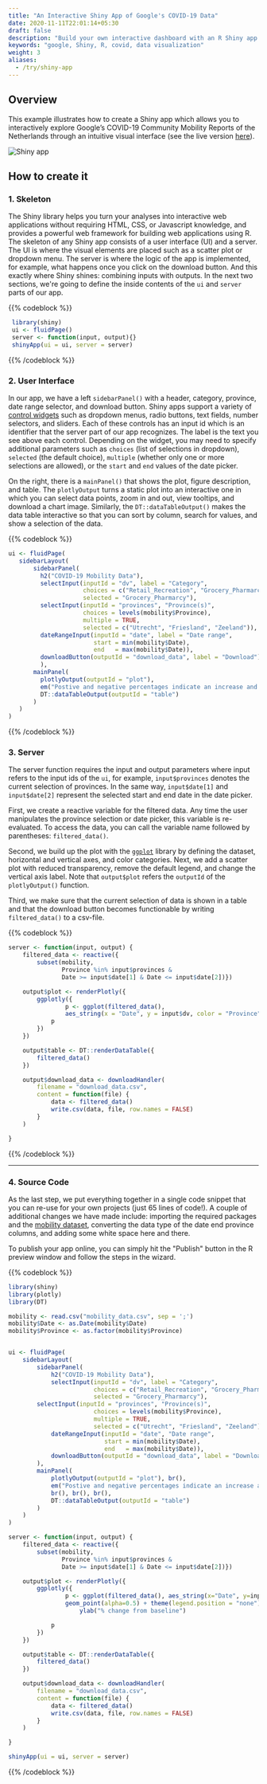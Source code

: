 ```yaml
---
title: "An Interactive Shiny App of Google's COVID-19 Data"
date: 2020-11-11T22:01:14+05:30
draft: false
description: "Build your own interactive dashboard with an R Shiny app!"
keywords: "google, Shiny, R, covid, data visualization"
weight: 3
aliases:
  - /try/shiny-app
---
```


## Overview

This example illustrates how to create a Shiny app which allows you to interactively explore Google’s COVID-19 Community Mobility Reports of the Netherlands through an intuitive visual interface (see the live version [here](https://royklaassebos.shinyapps.io/dPrep_Demo_Google_Mobility/)).

![Shiny app](../images/demo_app.png)


## How to create it

### 1. Skeleton
The Shiny library helps you turn your analyses into interactive web applications without requiring HTML, CSS, or Javascript knowledge, and provides a powerful web framework for building web applications using R. The skeleton of any Shiny app consists of a user interface (UI) and a server. The UI is where the visual elements are placed such as a scatter plot or dropdown menu. The server is where the logic of the app is implemented, for example, what happens once you click on the download button. And this exactly where Shiny shines: combining inputs with outputs. In the next two sections, we're going to define the inside contents of the `ui` and `server` parts of our app.

{{% codeblock %}}
 ```R
  library(shiny)
  ui <- fluidPage()
  server <- function(input, output){}
  shinyApp(ui = ui, server = server)
 ```
{{% /codeblock %}}


### 2. User Interface

In our app, we have a left `sidebarPanel()` with a header, category, province, date range selector, and download button. Shiny apps support a variety of [control widgets](https://shiny.rstudio.com/tutorial/written-tutorial/lesson3/) such as dropdown menus, radio buttons, text fields, number selectors, and sliders. Each of these controls has an input id which is an identifier that the server part of our app recognizes. The label is the text you see above each control. Depending on the widget, you may need to specify additional parameters such as `choices` (list of selections in dropdown), `selected` (the default choice), `multiple` (whether only one or more selections are allowed), or the `start` and `end` values of the date picker.

On the right, there is a `mainPanel()` that shows the plot, figure description, and table. The `plotlyOutput` turns a static plot into an interactive one in which you can select data points, zoom in and out, view tooltips, and download a chart image. Similarly, the `DT::dataTableOutput()` makes the data table interactive so that you can sort by column, search for values, and show a selection of the data.

{{% codeblock %}}
```R
ui <- fluidPage(
   sidebarLayout(
       sidebarPanel(
         h2("COVID-19 Mobility Data"),
         selectInput(inputId = "dv", label = "Category",
                     choices = c("Retail_Recreation", "Grocery_Pharmarcy", "Parks", "Transit_Stations", "Workplaces", "Residential"),
                     selected = "Grocery_Pharmarcy"),
         selectInput(inputId = "provinces", "Province(s)",
                     choices = levels(mobility$Province),
                     multiple = TRUE,
                     selected = c("Utrecht", "Friesland", "Zeeland")),
         dateRangeInput(inputId = "date", label = "Date range",
                        start = min(mobility$Date),
                        end   = max(mobility$Date)),
         downloadButton(outputId = "download_data", label = "Download"),
         ),
       mainPanel(
         plotlyOutput(outputId = "plot"),
         em("Postive and negative percentages indicate an increase and decrease from the baseline period (median value between January 3 and February 6, 2020) respectively."),
         DT::dataTableOutput(outputId = "table")
       )
   )
)
```
{{% /codeblock %}}


### 3. Server

The server function requires the input and output parameters where input refers to the input ids of the `ui`, for example, `input$provinces` denotes the current selection of provinces. In the same way, `input$date[1]` and `input$date[2]` represent the selected start and end date in the date picker.

First, we create a reactive variable for the filtered data. Any time the user manipulates the province selection or date picker, this variable is re-evaluated. To access the data, you can call the variable name followed by parentheses: `filtered_data()`.

Second, we build up the plot with the [`ggplot`](https://rstudio.com/wp-content/uploads/2015/03/ggplot2-cheatsheet.pdf) library by defining the dataset, horizontal and vertical axes, and color categories. Next, we add a scatter plot with reduced transparency, remove the default legend, and change the vertical axis label. Note that `output$plot` refers the `outputId` of the `plotlyOutput()` function.

Third, we make sure that the current selection of data is shown in a table and that the download button  becomes functionable by writing `filtered_data()` to a csv-file.

{{% codeblock %}}
```R
server <- function(input, output) {
    filtered_data <- reactive({
        subset(mobility,
               Province %in% input$provinces &
               Date >= input$date[1] & Date <= input$date[2])})

    output$plot <- renderPlotly({
        ggplotly({
                p <- ggplot(filtered_data(),
                aes_string(x = "Date", y = input$dv, color = "Province")) + geom_point(alpha = 0.5) + theme(legend.position = "none") + ylab("% change from baseline")
            p
        })
    })

    output$table <- DT::renderDataTable({
        filtered_data()
    })

    output$download_data <- downloadHandler(
        filename = "download_data.csv",
        content = function(file) {
            data <- filtered_data()
            write.csv(data, file, row.names = FALSE)
        }
    )

}
```
{{% /codeblock %}}


---

### 4. Source Code
As the last step, we put everything together in a single code snippet that you can re-use for your own projects (just 65 lines of code!). A couple of additional changes we have made include: importing the required packages and the [mobility dataset](./../data/mobility_data.zip), converting the data type of the date end province columns, and adding some white space here and there.

To publish your app online, you can simply hit the "Publish" button in the R preview window and follow the steps in the wizard.

{{% codeblock %}}
```R
library(shiny)
library(plotly)
library(DT)

mobility <- read.csv("mobility_data.csv", sep = ';')
mobility$Date <- as.Date(mobility$Date)
mobility$Province <- as.factor(mobility$Province)


ui <- fluidPage(
    sidebarLayout(
        sidebarPanel(
            h2("COVID-19 Mobility Data"),
            selectInput(inputId = "dv", label = "Category",
                        choices = c("Retail_Recreation", "Grocery_Pharmarcy", "Parks", "Transit_Stations", "Workplaces", "Residential"),
                        selected = "Grocery_Pharmarcy"),
        selectInput(inputId = "provinces", "Province(s)",
                        choices = levels(mobility$Province),
                        multiple = TRUE,
                        selected = c("Utrecht", "Friesland", "Zeeland")),
            dateRangeInput(inputId = "date", "Date range",
                           start = min(mobility$Date),
                           end   = max(mobility$Date)),
            downloadButton(outputId = "download_data", label = "Download"),
        ),
        mainPanel(
            plotlyOutput(outputId = "plot"), br(),
            em("Postive and negative percentages indicate an increase and decrease from the baseline period (median value between January 3 and February 6, 2020) respectively."),
            br(), br(), br(),
            DT::dataTableOutput(outputId = "table")
        )
    )
)

server <- function(input, output) {
    filtered_data <- reactive({
        subset(mobility,
               Province %in% input$provinces &
               Date >= input$date[1] & Date <= input$date[2])})

    output$plot <- renderPlotly({
        ggplotly({
                p <- ggplot(filtered_data(), aes_string(x="Date", y=input$dv, color="Province")) +
                geom_point(alpha=0.5) + theme(legend.position = "none") +
                    ylab("% change from baseline")

            p
        })
    })

    output$table <- DT::renderDataTable({
        filtered_data()
    })

    output$download_data <- downloadHandler(
        filename = "download_data.csv",
        content = function(file) {
            data <- filtered_data()
            write.csv(data, file, row.names = FALSE)
        }
    )

}

shinyApp(ui = ui, server = server)
```
{{% /codeblock %}}
